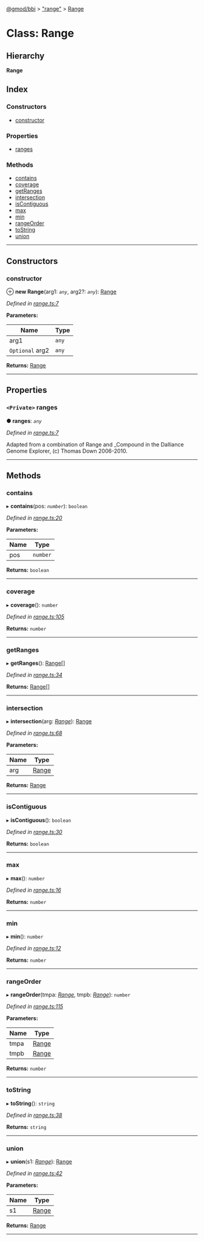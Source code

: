 [@gmod/bbi](../README.md) > ["range"](../modules/_range_.md) > [Range](../classes/_range_.range.md)

# Class: Range

## Hierarchy

**Range**

## Index

### Constructors

* [constructor](_range_.range.md#constructor)

### Properties

* [ranges](_range_.range.md#ranges)

### Methods

* [contains](_range_.range.md#contains)
* [coverage](_range_.range.md#coverage)
* [getRanges](_range_.range.md#getranges)
* [intersection](_range_.range.md#intersection)
* [isContiguous](_range_.range.md#iscontiguous)
* [max](_range_.range.md#max)
* [min](_range_.range.md#min)
* [rangeOrder](_range_.range.md#rangeorder)
* [toString](_range_.range.md#tostring)
* [union](_range_.range.md#union)

---

## Constructors

<a id="constructor"></a>

###  constructor

⊕ **new Range**(arg1: *`any`*, arg2?: *`any`*): [Range](_range_.range.md)

*Defined in [range.ts:7](https://github.com/gmod/bbi-js/blob/e20e58c/src/range.ts#L7)*

**Parameters:**

| Name | Type |
| ------ | ------ |
| arg1 | `any` |
| `Optional` arg2 | `any` |

**Returns:** [Range](_range_.range.md)

___

## Properties

<a id="ranges"></a>

### `<Private>` ranges

**● ranges**: *`any`*

*Defined in [range.ts:7](https://github.com/gmod/bbi-js/blob/e20e58c/src/range.ts#L7)*

Adapted from a combination of Range and \_Compound in the Dalliance Genome Explorer, (c) Thomas Down 2006-2010.

___

## Methods

<a id="contains"></a>

###  contains

▸ **contains**(pos: *`number`*): `boolean`

*Defined in [range.ts:20](https://github.com/gmod/bbi-js/blob/e20e58c/src/range.ts#L20)*

**Parameters:**

| Name | Type |
| ------ | ------ |
| pos | `number` |

**Returns:** `boolean`

___
<a id="coverage"></a>

###  coverage

▸ **coverage**(): `number`

*Defined in [range.ts:105](https://github.com/gmod/bbi-js/blob/e20e58c/src/range.ts#L105)*

**Returns:** `number`

___
<a id="getranges"></a>

###  getRanges

▸ **getRanges**(): [Range](_range_.range.md)[]

*Defined in [range.ts:34](https://github.com/gmod/bbi-js/blob/e20e58c/src/range.ts#L34)*

**Returns:** [Range](_range_.range.md)[]

___
<a id="intersection"></a>

###  intersection

▸ **intersection**(arg: *[Range](_range_.range.md)*): [Range](_range_.range.md)

*Defined in [range.ts:68](https://github.com/gmod/bbi-js/blob/e20e58c/src/range.ts#L68)*

**Parameters:**

| Name | Type |
| ------ | ------ |
| arg | [Range](_range_.range.md) |

**Returns:** [Range](_range_.range.md)

___
<a id="iscontiguous"></a>

###  isContiguous

▸ **isContiguous**(): `boolean`

*Defined in [range.ts:30](https://github.com/gmod/bbi-js/blob/e20e58c/src/range.ts#L30)*

**Returns:** `boolean`

___
<a id="max"></a>

###  max

▸ **max**(): `number`

*Defined in [range.ts:16](https://github.com/gmod/bbi-js/blob/e20e58c/src/range.ts#L16)*

**Returns:** `number`

___
<a id="min"></a>

###  min

▸ **min**(): `number`

*Defined in [range.ts:12](https://github.com/gmod/bbi-js/blob/e20e58c/src/range.ts#L12)*

**Returns:** `number`

___
<a id="rangeorder"></a>

###  rangeOrder

▸ **rangeOrder**(tmpa: *[Range](_range_.range.md)*, tmpb: *[Range](_range_.range.md)*): `number`

*Defined in [range.ts:115](https://github.com/gmod/bbi-js/blob/e20e58c/src/range.ts#L115)*

**Parameters:**

| Name | Type |
| ------ | ------ |
| tmpa | [Range](_range_.range.md) |
| tmpb | [Range](_range_.range.md) |

**Returns:** `number`

___
<a id="tostring"></a>

###  toString

▸ **toString**(): `string`

*Defined in [range.ts:38](https://github.com/gmod/bbi-js/blob/e20e58c/src/range.ts#L38)*

**Returns:** `string`

___
<a id="union"></a>

###  union

▸ **union**(s1: *[Range](_range_.range.md)*): [Range](_range_.range.md)

*Defined in [range.ts:42](https://github.com/gmod/bbi-js/blob/e20e58c/src/range.ts#L42)*

**Parameters:**

| Name | Type |
| ------ | ------ |
| s1 | [Range](_range_.range.md) |

**Returns:** [Range](_range_.range.md)

___

